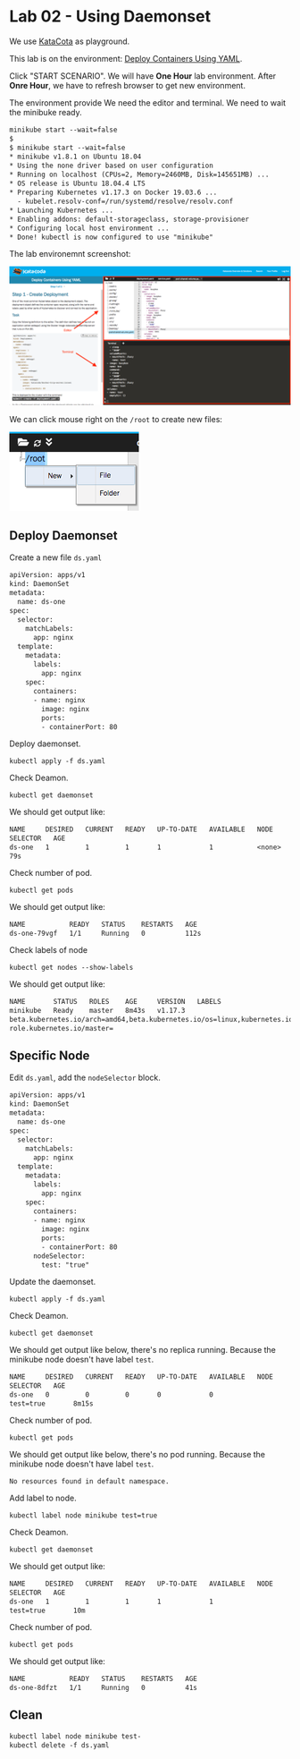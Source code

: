 # Lab 02 - Using Daemonset

We use [KataCota](https://www.katacoda.com/) as playground.

This lab is on the environment: [Deploy Containers Using YAML](https://www.katacoda.com/courses/kubernetes/creating-kubernetes-yaml-definitions).

Click "START SCENARIO". We will have __One Hour__ lab environment. After __Onre Hour__, we have to refresh browser to get new environment.

The environment provide We need the editor and terminal. We need to wait the minibuke ready.

```
minikube start --wait=false
$
$ minikube start --wait=false
* minikube v1.8.1 on Ubuntu 18.04
* Using the none driver based on user configuration
* Running on localhost (CPUs=2, Memory=2460MB, Disk=145651MB) ...
* OS release is Ubuntu 18.04.4 LTS
* Preparing Kubernetes v1.17.3 on Docker 19.03.6 ...
  - kubelet.resolv-conf=/run/systemd/resolve/resolv.conf
* Launching Kubernetes ...
* Enabling addons: default-storageclass, storage-provisioner
* Configuring local host environment ...
* Done! kubectl is now configured to use "minikube"
```

The lab environemnt screenshot:

![](katacoda/01.png)


We can click mouse right on the `/root` to create new files:

![](katacoda/02.png)


## Deploy Daemonset

Create a new file `ds.yaml`

```
apiVersion: apps/v1
kind: DaemonSet
metadata:
  name: ds-one
spec:
  selector:
    matchLabels:
      app: nginx
  template:
    metadata:
      labels:
        app: nginx
    spec:
      containers:
      - name: nginx
        image: nginx
        ports:
        - containerPort: 80
```

Deploy daemonset.

```
kubectl apply -f ds.yaml
```

Check Deamon.

```
kubectl get daemonset
```

We should get output like:

```
NAME     DESIRED   CURRENT   READY   UP-TO-DATE   AVAILABLE   NODE SELECTOR   AGE
ds-one   1         1         1       1            1           <none>          79s
```

Check number of pod.

```
kubectl get pods
```

We should get output like:

```
NAME           READY   STATUS    RESTARTS   AGE
ds-one-79vgf   1/1     Running   0          112s
```

Check labels of node

```
kubectl get nodes --show-labels
```

We should get output like:

```
NAME       STATUS   ROLES    AGE     VERSION   LABELS
minikube   Ready    master   8m43s   v1.17.3   beta.kubernetes.io/arch=amd64,beta.kubernetes.io/os=linux,kubernetes.io/arch=amd64,kubernetes.io/hostname=minikube,kubernetes.io/os=linux,minikube.k8s.io/commit=cbda04cf6bbe65e987ae52bb393c10099ab62014,minikube.k8s.io/name=minikube,minikube.k8s.io/updated_at=2020_03_17T06_41_37_0700,minikube.k8s.io/version=v1.8.1,node-role.kubernetes.io/master=
```

## Specific Node

Edit `ds.yaml`, add the `nodeSelector` block.

```
apiVersion: apps/v1
kind: DaemonSet
metadata:
  name: ds-one
spec:
  selector:
    matchLabels:
      app: nginx
  template:
    metadata:
      labels:
        app: nginx
    spec:
      containers:
      - name: nginx
        image: nginx
        ports:
        - containerPort: 80
      nodeSelector:
        test: "true"
```

Update the daemonset.

```
kubectl apply -f ds.yaml
```

Check Deamon.

```
kubectl get daemonset
```

We should get output like below, there's no replica running. Because the minikube node doesn't have label `test`.

```
NAME     DESIRED   CURRENT   READY   UP-TO-DATE   AVAILABLE   NODE SELECTOR   AGE
ds-one   0         0         0       0            0           test=true       8m15s
```

Check number of pod.

```
kubectl get pods
```

We should get output like below, there's no pod running. Because the minikube node doesn't have label `test`.

```
No resources found in default namespace.
```

Add label to node.

```
kubectl label node minikube test=true
```

Check Deamon.

```
kubectl get daemonset
```

We should get output like:

```
NAME     DESIRED   CURRENT   READY   UP-TO-DATE   AVAILABLE   NODE SELECTOR   AGE
ds-one   1         1         1       1            1           test=true       10m
```

Check number of pod.

```
kubectl get pods
```

We should get output like:

```
NAME           READY   STATUS    RESTARTS   AGE
ds-one-8dfzt   1/1     Running   0          41s
```

## Clean

```
kubectl label node minikube test-
kubectl delete -f ds.yaml
```

